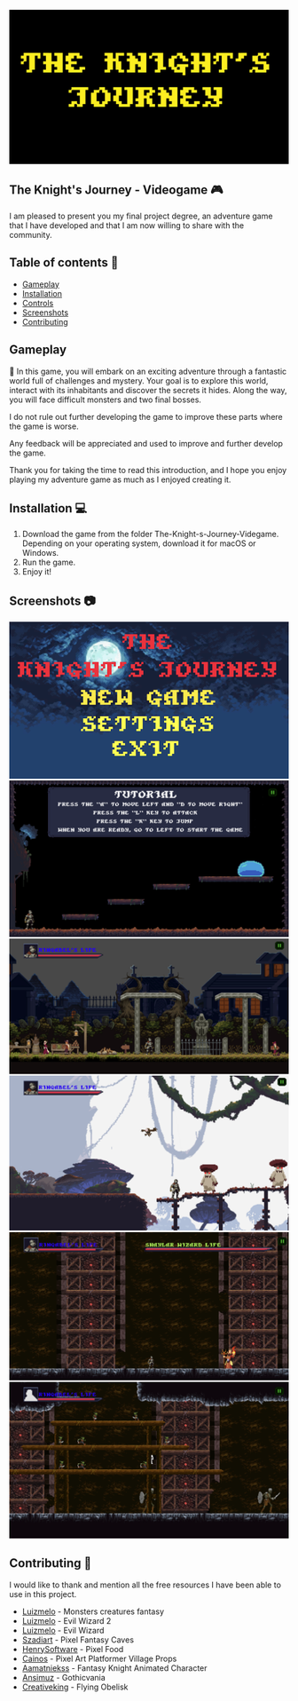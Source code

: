 
![logoGame](images/intro.png)

## The Knight's Journey - Videogame		:video_game:

I am pleased to present you my final project degree, an adventure game that I have developed and that I am now willing to share with the community.

## Table of contents :page_facing_up:

* [Gameplay](#gameplay)
* [Installation](#installation)
* [Controls](#controls)
* [Screenshots](#screenshots)
* [Contributing](#contributing)


## Gameplay
:space_invader:
In this game, you will embark on an exciting adventure through a fantastic world full of challenges and mystery. Your goal is to explore this world, interact with its inhabitants and discover the secrets it hides. Along the way, you will face difficult monsters and two final bosses.

I do not rule out further developing the game to improve these parts where the game is worse.

Any feedback will be appreciated and used to improve and further develop the game.

Thank you for taking the time to read this introduction, and I hope you enjoy playing my adventure game as much as I enjoyed creating it.

## Installation	:computer:

1. Download the game from the folder The-Knight-s-Journey-Videgame. Depending on your operating system, download it for macOS or Windows.
2. Run the game.
3. Enjoy it!


## Screenshots :camera:

![menu](images/mainmenu.png)
![tutorial](images/tutorial.png)
![city](images/city.png)
![forest](images/woodscene.png)
![cave](images/caveboss.png)
![cavegoblins](images/cavegoblins.png)




## Contributing :pray:

I would like to thank and mention all the free resources I have been able to use in this project.

* [Luizmelo](https://luizmelo.itch.io/monsters-creatures-fantasy) - Monsters creatures fantasy
* [Luizmelo](https://luizmelo.itch.io/evil-wizard-2) - Evil Wizard 2
* [Luizmelo](https://luizmelo.itch.io/evil-wizard) - Evil Wizard
* [Szadiart](https://szadiart.itch.io/pixel-fantasy-caves) - Pixel Fantasy Caves
* [HenrySoftware](https://henrysoftware.itch.io/pixel-food) - Pixel Food
* [Cainos](https://cainos.itch.io/pixel-art-platformer-village-props) - Pixel Art Platformer Village Props
* [Aamatniekss](https://aamatniekss.itch.io/fantasy-knight-free-pixelart-animated-character) - Fantasy Knight Animated Character
* [Ansimuz](https://ansimuz.itch.io/gothicvania-town) - Gothicvania
* [Creativeking](https://creativekind.itch.io/flying-obelisk) - Flying Obelisk